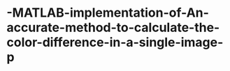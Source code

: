 # -MATLAB-implementation-of-An-accurate-method-to-calculate-the-color-difference-in-a-single-image-p